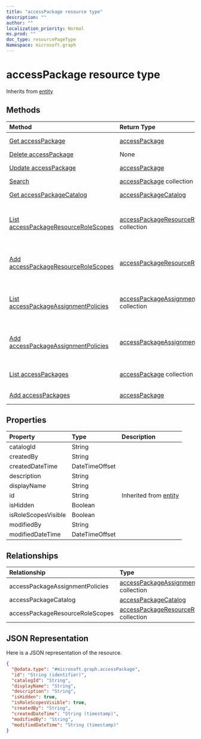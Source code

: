 ```yaml
---
title: "accessPackage resource type"
description: ""
author: ""
localization_priority: Normal
ms.prod: ""
doc_type: resourcePageType
Namespace: microsoft.graph
---
```



# accessPackage resource type




Inherits from [entity](../resources/entity.md)

## Methods
|Method|Return Type|Description|
|:---|:---|:---|
|[Get accessPackage](../api/accesspackage-get.md)|[accessPackage](../resources/accessPackage.md)|Read properties and relationships of the [accessPackage](../resources/accesspackage.md) object.|
|[Delete accessPackage](../api/accesspackage-delete.md)|None|Deletes a [accessPackage](../resources/accesspackage.md).|
|[Update accessPackage](../api/accesspackage-update.md)|[accessPackage](../resources/accessPackage.md)|Update the properties of a [accessPackage](../resources/accesspackage.md) object.|
|[Search](../api/accesspackage-search.md)|[accessPackage](../resources/accessPackage.md) collection||
|[Get accessPackageCatalog](../api/accesspackagecatalog-get.md)|[accessPackageCatalog](../resources/accessPackageCatalog.md)|Read properties and relationships of the [accessPackageCatalog](../resources/accesspackagecatalog.md) object.|
|[List accessPackageResourceRoleScopes](../api/accesspackage-list-accesspackageresourcerolescopes.md)|[accessPackageResourceRoleScope](../resources/accessPackageResourceRoleScope.md) collection|Get the accessPackageResourceRoleScopes from the accessPackageResourceRoleScopes navigation property.|
|[Add accessPackageResourceRoleScopes](../api/accesspackage-post-accesspackageresourcerolescopes.md)|[accessPackageResourceRoleScope](../resources/accessPackageResourceRoleScope.md)|Add accessPackageResourceRoleScopes by posting to the accessPackageResourceRoleScopes collection.|
|[List accessPackageAssignmentPolicies](../api/accesspackage-list-accesspackageassignmentpolicies.md)|[accessPackageAssignmentPolicy](../resources/accessPackageAssignmentPolicy.md) collection|Get the accessPackageAssignmentPolicies from the accessPackageAssignmentPolicies navigation property.|
|[Add accessPackageAssignmentPolicies](../api/accesspackage-post-accesspackageassignmentpolicies.md)|[accessPackageAssignmentPolicy](../resources/accessPackageAssignmentPolicy.md)|Add accessPackageAssignmentPolicies by posting to the accessPackageAssignmentPolicies collection.|
|[List accessPackages](../api/accesspackagecatalog-list-accesspackages.md)|[accessPackage](../resources/accessPackage.md) collection|Get the accessPackages from the accessPackages navigation property.|
|[Add accessPackages](../api/accesspackagecatalog-post-accesspackages.md)|[accessPackage](../resources/accessPackage.md)|Add accessPackages by posting to the accessPackages collection.|

## Properties
|Property|Type|Description|
|:---|:---|:---|
|catalogId|String||
|createdBy|String||
|createdDateTime|DateTimeOffset||
|description|String||
|displayName|String||
|id|String| Inherited from [entity](../resources/entity.md)|
|isHidden|Boolean||
|isRoleScopesVisible|Boolean||
|modifiedBy|String||
|modifiedDateTime|DateTimeOffset||

## Relationships
|Relationship|Type|Description|
|:---|:---|:---|
|accessPackageAssignmentPolicies|[accessPackageAssignmentPolicy](../resources/accessPackageAssignmentPolicy.md) collection||
|accessPackageCatalog|[accessPackageCatalog](../resources/accessPackageCatalog.md)||
|accessPackageResourceRoleScopes|[accessPackageResourceRoleScope](../resources/accessPackageResourceRoleScope.md) collection||

## JSON Representation
Here is a JSON representation of the resource.
<!-- {
  "blockType": "resource",
  "keyProperty": "id",
  "@odata.type": "microsoft.graph.accessPackage",
  "baseType": "microsoft.graph.entity",
  "openType": false
}
-->
``` json
{
  "@odata.type": "#microsoft.graph.accessPackage",
  "id": "String (identifier)",
  "catalogId": "String",
  "displayName": "String",
  "description": "String",
  "isHidden": true,
  "isRoleScopesVisible": true,
  "createdBy": "String",
  "createdDateTime": "String (timestamp)",
  "modifiedBy": "String",
  "modifiedDateTime": "String (timestamp)"
}
```

